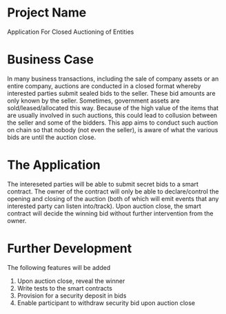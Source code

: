 Project Name
============
Application For Closed Auctioning of Entities


Business Case
=============
In many business transactions, including the sale of company assets or an entire company, auctions are conducted in a closed format whereby interested parties submit sealed bids to the seller. These bid amounts are only known by the seller. Sometimes, government assets are sold/leased/allocated this way. Because of the high value of the items that are usually involved in such auctions, this could lead to collusion between the seller and some of the bidders. This app aims to conduct such auction on chain so that nobody (not even the seller), is aware of what the various bids are until the auction close.


The Application
===============
The intereseted parties will be able to submit secret bids to a smart contract. The owner of the contract will only be able to declare/control the opening and closing of the auction (both of which will emit events that any interested party can listen into/track). Upon auction close, the smart contract will decide the winning bid without further intervention from the owner.


Further Development
===================
The following features will be added
1. Upon auction close, reveal the winner
2. Write tests to the smart contracts
3. Provision for a security deposit in bids
4. Enable participant to withdraw security bid upon auction close
